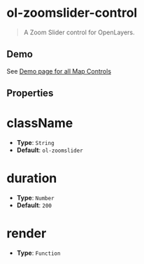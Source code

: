 # ol-zoomslider-control

> A Zoom Slider control for OpenLayers.

## Demo

See [Demo page for all Map Controls](../index.md)

## Properties

# className

- **Type**: `String`
- **Default**: `ol-zoomslider`

# duration

- **Type**: `Number`
- **Default**: `200`

# render

- **Type**: `Function`
